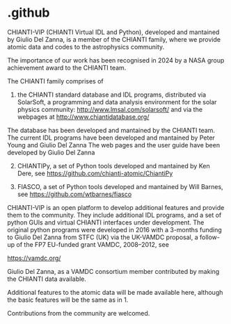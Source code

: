 # .github

CHIANTI-VIP (CHIANTI Virtual IDL and Python), developed and mantained by Giulio Del Zanna, 
is a member of the CHIANTI family, where we provide atomic data and codes to the astrophysics community. 

The importance of our work has been recognised in 2024 by a NASA group achievement award to the CHIANTI team.

The CHIANTI family comprises of 

1) the CHIANTI standard database and IDL programs, distributed via SolarSoft,
 a programming and data analysis environment for the solar physics community: http://www.lmsal.com/solarsoft/ 
 and via the webpages at http://www.chiantidatabase.org/

The database has been developed and mantained by the CHIANTI team.
The current IDL programs have been developed and mantained by  Peter Young and Giulio Del Zanna
The web pages and the user guide have been developed by Giulio Del Zanna

2) CHIANTIPy, a set of Python tools developed and mantained by Ken Dere, see https://github.com/chianti-atomic/ChiantiPy

3) FIASCO, a set of Python tools developed and mantained by Will Barnes, see https://github.com/wtbarnes/fiasco

CHIANTI-VIP is an open platform to  develop additional features and provide them to the community. 
They include additional IDL programs, and a set of python GUIs and virtual CHIANTI interfaces under development. The original 
python programs were developed in 2016 with a 3-months funding to Giulio Del Zanna from STFC (UK) via the UK-VAMDC proposal, 
a follow-up of the FP7 EU-funded grant VAMDC, 2008–2012, see 

https://vamdc.org/ 

Giulio Del Zanna, as a VAMDC consortium member contributed by making the CHIANTI data available. 

Additional features to the atomic data will be made available here, although the basic features will be the same as in 1.

Contributions from the community are welcomed. 
